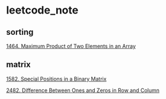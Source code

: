 # leetcode_note

## sorting

[1464. Maximum Product of Two Elements in an Array](1464.md)

## matrix

[1582. Special Positions in a Binary Matrix](1582.md)

[2482. Difference Between Ones and Zeros in Row and Column](2482.md)
